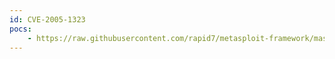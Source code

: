 ```yaml
---
id: CVE-2005-1323
pocs:
    - https://raw.githubusercontent.com/rapid7/metasploit-framework/master/modules/exploits/windows/ftp/netterm_netftpd_user.rb
---
```


